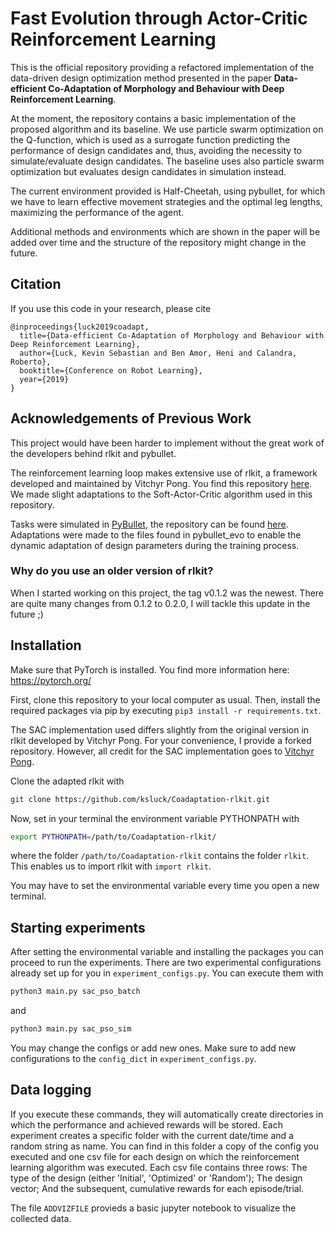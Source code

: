 # Fast Evolution through Actor-Critic Reinforcement Learning
This is the official repository providing a refactored implementation of the data-driven
design optimization method presented in the paper **Data-efficient Co-Adaptation of Morphology and Behaviour with Deep Reinforcement Learning**.

At the moment, the repository contains a basic implementation of the proposed algorithm and its baseline. We use particle swarm optimization on the Q-function, which is used as a surrogate function predicting the performance of design candidates and, thus, avoiding the necessity to simulate/evaluate design candidates. The baseline uses also particle swarm optimization but evaluates design candidates in simulation instead.

The current environment provided is Half-Cheetah, using pybullet, for which we have to learn effective movement strategies and the optimal leg lengths, maximizing the performance of the agent.

Additional methods and environments which are shown in the paper will be added over time and the structure of the repository might change in the future.

## Citation
If you use this code in your research, please cite
```
@inproceedings{luck2019coadapt,
  title={Data-efficient Co-Adaptation of Morphology and Behaviour with Deep Reinforcement Learning},
  author={Luck, Kevin Sebastian and Ben Amor, Heni and Calandra, Roberto},
  booktitle={Conference on Robot Learning},
  year={2019}
}
```

## Acknowledgements of Previous Work
This project would have been harder to implement without the great work of
the developers behind rlkit and pybullet.

The reinforcement learning loop makes extensive use of rlkit, a framework developed
and maintained by Vitchyr Pong. You find this repository [here](https://github.com/vitchyr/rlkit).
We made slight adaptations to the Soft-Actor-Critic algorithm used in this repository.

Tasks were simulated in [PyBullet](https://pybullet.org/wordpress/), the
repository can be found [here](https://github.com/bulletphysics/bullet3/tree/master/examples/pybullet).
Adaptations were made to the files found in pybullet_evo to enable the dynamic adaptation
of design parameters during the training process.

### Why do you use an older version of rlkit?
When I started working on this project, the tag v0.1.2 was the newest. There are quite many changes from 0.1.2 to 0.2.0, I will tackle this update in the future ;)

## Installation

Make sure that PyTorch is installed. You find more information here: https://pytorch.org/

First, clone this repository to your local computer as usual.
Then, install the required packages via pip by executing `pip3 install -r requirements.txt`.

The SAC implementation used differs slightly from the original version in
rlkit developed by Vitchyr Pong. For your convenience, I provide a forked repository. However,
all credit for the SAC implementation goes to [Vitchyr Pong](https://github.com/vitchyr/rlkit).

Clone the adapted rlkit with
```bash
git clone https://github.com/ksluck/Coadaptation-rlkit.git
```
Now, set in your terminal the environment variable PYTHONPATH with
```bash
export PYTHONPATH=/path/to/Coadaptation-rlkit/
```
where the folder `/path/to/Coadaptation-rlkit` contains the folder `rlkit`. This enables us
to import rlkit with `import rlkit`.

You may have to set the environmental variable every time you open a new terminal.

## Starting experiments

After setting the environmental variable and installing the packages you can
proceed to run the experiments.
There are two experimental configurations already set up for you in `experiment_configs.py`.
You can execute them with
```bash
python3 main.py sac_pso_batch
```
and
```bash
python3 main.py sac_pso_sim
```

You may change the configs or add new ones. Make sure to add new configurations to
the `config_dict` in `experiment_configs.py`.

## Data logging
If you execute these commands, they will automatically create directories in which
the performance and achieved rewards will be stored. Each experiment creates
a specific folder with the current date/time and a random string as name.
You can find in this folder a copy of the config you executed and one csv file
for each design on which the reinforcement learning algorithm was executed.
Each csv file contains three rows: The type of the design (either 'Initial', 'Optimized' or 'Random');
The design vector; And the subsequent, cumulative rewards for each episode/trial.

The file `ADDVIZFILE` provieds a basic jupyter notebook to visualize the collected
data.
